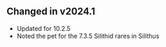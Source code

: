 ## Changed in v2024.1

* Updated for 10.2.5
* Noted the pet for the 7.3.5 Silithid rares in Silithus

